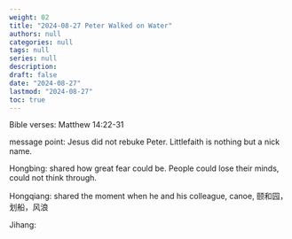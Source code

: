 ```yaml
---
weight: 02
title: "2024-08-27 Peter Walked on Water"
authors: null
categories: null
tags: null
series: null
description: 
draft: false
date: "2024-08-27"
lastmod: "2024-08-27"
toc: true
---
```


<!--more-->

Bible verses: Matthew 14:22-31

message point: Jesus did not rebuke Peter.  Littlefaith is nothing but a nick name.  

Hongbing: shared how great fear could be. People could lose their minds, could not think through.

Hongqiang: shared the moment when he and his colleague, canoe, 颐和园，划船，风浪

Jihang: 